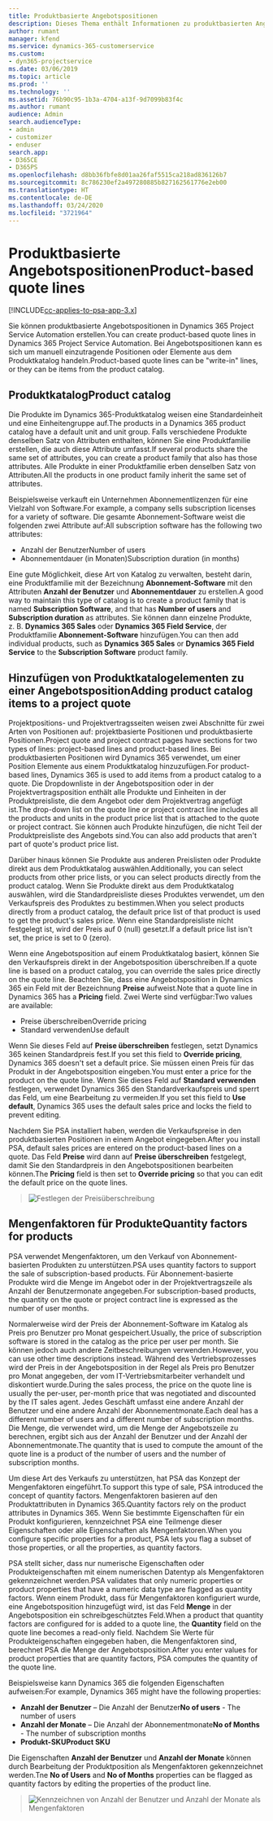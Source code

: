 ```yaml
---
title: Produktbasierte Angebotspositionen
description: Dieses Thema enthält Informationen zu produktbasierten Angebotspositionen.
author: rumant
manager: kfend
ms.service: dynamics-365-customerservice
ms.custom:
- dyn365-projectservice
ms.date: 03/06/2019
ms.topic: article
ms.prod: ''
ms.technology: ''
ms.assetid: 76b90c95-1b3a-4704-a13f-9d7099b83f4c
ms.author: rumant
audience: Admin
search.audienceType:
- admin
- customizer
- enduser
search.app:
- D365CE
- D365PS
ms.openlocfilehash: d8bb36fbfe8d01aa26faf5515ca218ad836126b7
ms.sourcegitcommit: 8c786230ef2a497280885b827162561776e2eb00
ms.translationtype: HT
ms.contentlocale: de-DE
ms.lasthandoff: 03/24/2020
ms.locfileid: "3721964"
---
```

# <a name="product-based-quote-lines"></a><span data-ttu-id="1a522-103">Produktbasierte Angebotspositionen</span><span class="sxs-lookup"><span data-stu-id="1a522-103">Product-based quote lines</span></span>

[!INCLUDE[cc-applies-to-psa-app-3.x](../includes/cc-applies-to-psa-app-3x.md)]


<span data-ttu-id="1a522-104">Sie können produktbasierte Angebotspositionen in Dynamics 365 Project Service Automation erstellen.</span><span class="sxs-lookup"><span data-stu-id="1a522-104">You can create product-based quote lines in Dynamics 365 Project Service Automation.</span></span> <span data-ttu-id="1a522-105">Bei Angebotspositionen kann es sich um manuell einzutragende Positionen oder Elemente aus dem Produktkatalog handeln.</span><span class="sxs-lookup"><span data-stu-id="1a522-105">Product-based quote lines can be "write-in" lines, or they can be items from the product catalog.</span></span>

## <a name="product-catalog"></a><span data-ttu-id="1a522-106">Produktkatalog</span><span class="sxs-lookup"><span data-stu-id="1a522-106">Product catalog</span></span>

<span data-ttu-id="1a522-107">Die Produkte im Dynamics 365-Produktkatalog weisen eine Standardeinheit und eine Einheitengruppe auf.</span><span class="sxs-lookup"><span data-stu-id="1a522-107">The products in a Dynamics 365 product catalog have a default unit and unit group.</span></span> <span data-ttu-id="1a522-108">Falls verschiedene Produkte denselben Satz von Attributen enthalten, können Sie eine Produktfamilie erstellen, die auch diese Attribute umfasst.</span><span class="sxs-lookup"><span data-stu-id="1a522-108">If several products share the same set of attributes, you can create a product family that also has those attributes.</span></span> <span data-ttu-id="1a522-109">Alle Produkte in einer Produktfamilie erben denselben Satz von Attributen.</span><span class="sxs-lookup"><span data-stu-id="1a522-109">All the products in one product family inherit the same set of attributes.</span></span>

<span data-ttu-id="1a522-110">Beispielsweise verkauft ein Unternehmen Abonnementlizenzen für eine Vielzahl von Software.</span><span class="sxs-lookup"><span data-stu-id="1a522-110">For example, a company sells subscription licenses for a variety of software.</span></span> <span data-ttu-id="1a522-111">Die gesamte Abonnement-Software weist die folgenden zwei Attribute auf:</span><span class="sxs-lookup"><span data-stu-id="1a522-111">All subscription software has the following two attributes:</span></span>

- <span data-ttu-id="1a522-112">Anzahl der Benutzer</span><span class="sxs-lookup"><span data-stu-id="1a522-112">Number of users</span></span> 
- <span data-ttu-id="1a522-113">Abonnementdauer (in Monaten)</span><span class="sxs-lookup"><span data-stu-id="1a522-113">Subscription duration (in months)</span></span>

<span data-ttu-id="1a522-114">Eine gute Möglichkeit, diese Art von Katalog zu verwalten, besteht darin, eine Produktfamilie mit der Bezeichnung **Abonnement-Software** mit den Attributen **Anzahl der Benutzer** und **Abonnementdauer** zu erstellen.</span><span class="sxs-lookup"><span data-stu-id="1a522-114">A good way to maintain this type of catalog is to create a product family that is named **Subscription Software**, and that has **Number of users** and **Subscription duration** as attributes.</span></span> <span data-ttu-id="1a522-115">Sie können dann einzelne Produkte, z. B. **Dynamics 365 Sales** oder **Dynamics 365 Field Service**, der Produktfamilie **Abonnement-Software** hinzufügen.</span><span class="sxs-lookup"><span data-stu-id="1a522-115">You can then add individual products, such as **Dynamics 365 Sales** or **Dynamics 365 Field Service** to the **Subscription Software** product family.</span></span>

## <a name="adding-product-catalog-items-to-a-project-quote"></a><span data-ttu-id="1a522-116">Hinzufügen von Produktkatalogelementen zu einer Angebotsposition</span><span class="sxs-lookup"><span data-stu-id="1a522-116">Adding product catalog items to a project quote</span></span>

<span data-ttu-id="1a522-117">Projektpositions- und Projektvertragsseiten weisen zwei Abschnitte für zwei Arten von Positionen auf: projektbasierte Positionen und produktbasierte Positionen.</span><span class="sxs-lookup"><span data-stu-id="1a522-117">Project quote and project contract pages have sections for two types of lines: project-based lines and product-based lines.</span></span> <span data-ttu-id="1a522-118">Bei produktbasierten Positionen wird Dynamics 365 verwendet, um einer Position Elemente aus einem Produktkatalog hinzuzufügen.</span><span class="sxs-lookup"><span data-stu-id="1a522-118">For product-based lines, Dynamics 365 is used to add items from a product catalog to a quote.</span></span> <span data-ttu-id="1a522-119">Die Dropdownliste in der Angebotsposition oder in der Projektvertragsposition enthält alle Produkte und Einheiten in der Produktpreisliste, die dem Angebot oder dem Projektvertrag angefügt ist.</span><span class="sxs-lookup"><span data-stu-id="1a522-119">The drop-down list on the quote line or project contract line includes all the products and units in the product price list that is attached to the quote or project contract.</span></span> <span data-ttu-id="1a522-120">Sie können auch Produkte hinzufügen, die nicht Teil der Produktpreisliste des Angebots sind.</span><span class="sxs-lookup"><span data-stu-id="1a522-120">You can also add products that aren't part of quote's product price list.</span></span>

<span data-ttu-id="1a522-121">Darüber hinaus können Sie Produkte aus anderen Preislisten oder Produkte direkt aus dem Produktkatalog auswählen.</span><span class="sxs-lookup"><span data-stu-id="1a522-121">Additionally, you can select products from other price lists, or you can select products directly from the product catalog.</span></span> <span data-ttu-id="1a522-122">Wenn Sie Produkte direkt aus dem Produktkatalog auswählen, wird die Standardpreisliste dieses Produktes verwendet, um den Verkaufspreis des Produktes zu bestimmen.</span><span class="sxs-lookup"><span data-stu-id="1a522-122">When you select products directly from a product catalog, the default price list of that product is used to get the product's sales price.</span></span> <span data-ttu-id="1a522-123">Wenn eine Standardpreisliste nicht festgelegt ist, wird der Preis auf 0 (null) gesetzt.</span><span class="sxs-lookup"><span data-stu-id="1a522-123">If a default price list isn't set, the price is set to 0 (zero).</span></span>

<span data-ttu-id="1a522-124">Wenn eine Angebotsposition auf einem Produktkatalog basiert, können Sie den Verkaufspreis direkt in der Angebotsposition überschreiben.</span><span class="sxs-lookup"><span data-stu-id="1a522-124">If a quote line is based on a product catalog, you can override the sales price directly on the quote line.</span></span> <span data-ttu-id="1a522-125">Beachten Sie, dass eine Angebotsposition in Dynamics 365 ein Feld mit der Bezeichnung **Preise** aufweist.</span><span class="sxs-lookup"><span data-stu-id="1a522-125">Note that a quote line in Dynamics 365 has a **Pricing** field.</span></span> <span data-ttu-id="1a522-126">Zwei Werte sind verfügbar:</span><span class="sxs-lookup"><span data-stu-id="1a522-126">Two values are available:</span></span>

- <span data-ttu-id="1a522-127">Preise überschreiben</span><span class="sxs-lookup"><span data-stu-id="1a522-127">Override pricing</span></span>  
- <span data-ttu-id="1a522-128">Standard verwenden</span><span class="sxs-lookup"><span data-stu-id="1a522-128">Use default</span></span>

<span data-ttu-id="1a522-129">Wenn Sie dieses Feld auf **Preise überschreiben** festlegen, setzt Dynamics 365 keinen Standardpreis fest.</span><span class="sxs-lookup"><span data-stu-id="1a522-129">If you set this field to **Override pricing**, Dynamics 365 doesn't set a default price.</span></span> <span data-ttu-id="1a522-130">Sie müssen einen Preis für das Produkt in der Angebotsposition eingeben.</span><span class="sxs-lookup"><span data-stu-id="1a522-130">You must enter a price for the product on the quote line.</span></span> <span data-ttu-id="1a522-131">Wenn Sie dieses Feld auf **Standard verwenden** festlegen, verwendet Dynamics 365 den Standardverkaufspreis und sperrt das Feld, um eine Bearbeitung zu vermeiden.</span><span class="sxs-lookup"><span data-stu-id="1a522-131">If you set this field to **Use default**, Dynamics 365 uses the default sales price and locks the field to prevent editing.</span></span>

<span data-ttu-id="1a522-132">Nachdem Sie PSA installiert haben, werden die Verkaufspreise in den produktbasierten Positionen in einem Angebot eingegeben.</span><span class="sxs-lookup"><span data-stu-id="1a522-132">After you install PSA, default sales prices are entered on the product-based lines on a quote.</span></span> <span data-ttu-id="1a522-133">Das Feld **Preise** wird dann auf **Preise überschreiben** festgelegt, damit Sie den Standardpreis in den Angebotspositionen bearbeiten können.</span><span class="sxs-lookup"><span data-stu-id="1a522-133">The **Pricing** field is then set to **Override pricing** so that you can edit the default price on the quote lines.</span></span>

> ![Festlegen der Preisüberschreibung](media/basic-guide-10.png)
 
## <a name="quantity-factors-for-products"></a><span data-ttu-id="1a522-135">Mengenfaktoren für Produkte</span><span class="sxs-lookup"><span data-stu-id="1a522-135">Quantity factors for products</span></span>

<span data-ttu-id="1a522-136">PSA verwendet Mengenfaktoren, um den Verkauf von Abonnement-basierten Produkten zu unterstützen.</span><span class="sxs-lookup"><span data-stu-id="1a522-136">PSA uses quantity factors to support the sale of subscription-based products.</span></span> <span data-ttu-id="1a522-137">Für Abonnement-basierte Produkte wird die Menge im Angebot oder in der Projektvertragszeile als Anzahl der Benutzermonate angegeben.</span><span class="sxs-lookup"><span data-stu-id="1a522-137">For subscription-based products, the quantity on the quote or project contract line is expressed as the number of user months.</span></span>

<span data-ttu-id="1a522-138">Normalerweise wird der Preis der Abonnement-Software im Katalog als Preis pro Benutzer pro Monat gespeichert.</span><span class="sxs-lookup"><span data-stu-id="1a522-138">Usually, the price of subscription software is stored in the catalog as the price per user per month.</span></span> <span data-ttu-id="1a522-139">Sie können jedoch auch andere Zeitbeschreibungen verwenden.</span><span class="sxs-lookup"><span data-stu-id="1a522-139">However, you can use other time descriptions instead.</span></span> <span data-ttu-id="1a522-140">Während des Vertriebsprozesses wird der Preis in der Angebotsposition in der Regel als Preis pro Benutzer pro Monat angegeben, der vom IT-Vertriebsmitarbeiter verhandelt und diskontiert wurde.</span><span class="sxs-lookup"><span data-stu-id="1a522-140">During the sales process, the price on the quote line is usually the per-user, per-month price that was negotiated and discounted by the IT sales agent.</span></span> <span data-ttu-id="1a522-141">Jedes Geschäft umfasst eine andere Anzahl der Benutzer und eine andere Anzahl der Abonnementmonate.</span><span class="sxs-lookup"><span data-stu-id="1a522-141">Each deal has a different number of users and a different number of subscription months.</span></span> <span data-ttu-id="1a522-142">Die Menge, die verwendet wird, um die Menge der Angebotszeile zu berechnen, ergibt sich aus der Anzahl der Benutzer und der Anzahl der Abonnementmonate.</span><span class="sxs-lookup"><span data-stu-id="1a522-142">The quantity that is used to compute the amount of the quote line is a product of the number of users and the number of subscription months.</span></span>

<span data-ttu-id="1a522-143">Um diese Art des Verkaufs zu unterstützen, hat PSA das Konzept der Mengenfaktoren eingeführt.</span><span class="sxs-lookup"><span data-stu-id="1a522-143">To support this type of sale, PSA introduced the concept of quantity factors.</span></span> <span data-ttu-id="1a522-144">Mengenfaktoren basieren auf den Produktattributen in Dynamics 365.</span><span class="sxs-lookup"><span data-stu-id="1a522-144">Quantity factors rely on the product attributes in Dynamics 365.</span></span> <span data-ttu-id="1a522-145">Wenn Sie bestimmte Eigenschaften für ein Produkt konfigurieren, kennzeichnet PSA eine Teilmenge dieser Eigenschaften oder alle Eigenschaften als Mengenfaktoren.</span><span class="sxs-lookup"><span data-stu-id="1a522-145">When you configure specific properties for a product, PSA lets you flag a subset of those properties, or all the properties, as quantity factors.</span></span>

<span data-ttu-id="1a522-146">PSA stellt sicher, dass nur numerische Eigenschaften oder Produkteigenschaften mit einem numerischen Datentyp als Mengenfaktoren gekennzeichnet werden.</span><span class="sxs-lookup"><span data-stu-id="1a522-146">PSA validates that only numeric properties or product properties that have a numeric data type are flagged as quantity factors.</span></span> <span data-ttu-id="1a522-147">Wenn einem Produkt, dass für Mengenfaktoren konfiguriert wurde, eine Angebotsposition hinzugefügt wird, ist das Feld **Menge** in der Angebotsposition ein schreibgeschütztes Feld.</span><span class="sxs-lookup"><span data-stu-id="1a522-147">When a product that quantity factors are configured for is added to a quote line, the **Quantity** field on the quote line becomes a read-only field.</span></span> <span data-ttu-id="1a522-148">Nachdem Sie Werte für Produkteigenschaften eingegeben haben, die Mengenfaktoren sind, berechnet PSA die Menge der Angebotsposition.</span><span class="sxs-lookup"><span data-stu-id="1a522-148">After you enter values for product properties that are quantity factors, PSA computes the quantity of the quote line.</span></span>

<span data-ttu-id="1a522-149">Beispielsweise kann Dynamics 365 die folgenden Eigenschaften aufweisen:</span><span class="sxs-lookup"><span data-stu-id="1a522-149">For example, Dynamics 365 might have the following properties:</span></span> 

- <span data-ttu-id="1a522-150">**Anzahl der Benutzer** – Die Anzahl der Benutzer</span><span class="sxs-lookup"><span data-stu-id="1a522-150">**No of users** - The number of users</span></span> 
- <span data-ttu-id="1a522-151">**Anzahl der Monate** – Die Anzahl der Abonnementmonate</span><span class="sxs-lookup"><span data-stu-id="1a522-151">**No of Months** - The number of subscription months</span></span>
- <span data-ttu-id="1a522-152">**Produkt-SKU**</span><span class="sxs-lookup"><span data-stu-id="1a522-152">**Product SKU**</span></span> 

<span data-ttu-id="1a522-153">Die Eigenschaften **Anzahl der Benutzer** und **Anzahl der Monate** können durch Bearbeitung der Produktposition als Mengenfaktoren gekennzeichnet werden.</span><span class="sxs-lookup"><span data-stu-id="1a522-153">Tne **No of Users** and **No of Months** properties can be flagged as quantity factors by editing the properties of the product line.</span></span> 

> ![Kennzeichnen von Anzahl der Benutzer und Anzahl der Monate als Mengenfaktoren](media/basic-guide-11.png)
 
